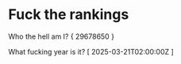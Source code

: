 # Fuck the rankings

Who the hell am I?
{ 29678650 }

What fucking year is it?
[ 2025-03-21T02:00:00Z ]
